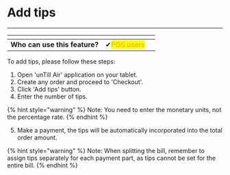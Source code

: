 # Add tips

***

<table data-card-size="large" data-view="cards"><thead><tr><th></th><th></th><th></th></tr></thead><tbody><tr><td><strong>Who can use this feature?</strong></td><td><span data-gb-custom-inline data-tag="emoji" data-code="2714">✔</span><mark style="color:orange;">POS users</mark></td><td></td></tr></tbody></table>

To add tips, please follow these steps:

1. Open 'unTill Air' application on your tablet.
2. Create any order and proceed to 'Checkout'.
3. Click 'Add tips' button.
4. Enter the number of tips.

{% hint style="warning" %}
Note: You need to enter the monetary units, not the percentage rate.&#x20;
{% endhint %}

5. Make a payment, the tips will be automatically incorporated into the total order amount.&#x20;

{% hint style="warning" %}
Note: When splitting the bill, remember to assign tips separately for each payment part, as tips cannot be set for the entire bill.
{% endhint %}


